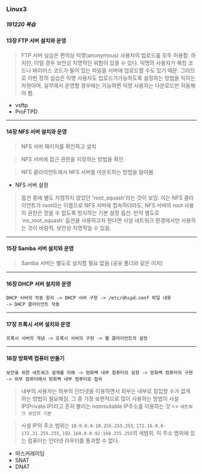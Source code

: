 ### Linux3
##### 191220 복습

####  13장 FTP 서버 설치와 운영

> FTP 서버 실습은 편의상 익명(anonymous)  사용자의 업로드를 모두 허용함. 하지만, 이럴 경우 보안상 치명적인 위험이 있을 수 있다. 익명의 사용자가 해킹 코드나 바이러스 코드가 들어 있는 파일을 서버에 업로드할 수도 있기 때문. 그러므로 이번 장의 실습은 익명 사용자도 업로드가가능하도록 설정하는 방법을 익히는 차원이며, 실무에서 운영할 경우에는 가능하면 익명 사용자는 다운로드만 허용해야 함.

- vsftp
- ProFTPD



---

#### 14장 NFS 서버 설치와 운영

> NFS 서버 패키지를 확인하고 설치

> NFS 서버에 접근 권한을 지정하는 방법을 확인

> NFS 클라이언트에서 NFS 서버를 마운트하는 방법을 알아봄



- NFS 서버 설정

> 옵션 중에 별도 지정하지 않았던 'root_squash'라는 것이 보임. 이는 NFS 클라이언트가 root라는 이름으로 NFS 서버에 접속하더라도, NFS 서버의 root 사용자 권한은 얻을 수 없도록 방지하는 기본 설정 옵션. 만약 별도로 'no_root_squash' 옵션을 사용하고자 한다면 사설 네트워크 환경에서만 사용하는 것이 바람직. 보안상 치명적일 수 있음.



---

#### 15장 Samba 서버 설치와 운영

> Samba 서버는 별도로 설치할 필요 없음 (공유 폴더와 같은 이치)



---

#### 16장 DHCP 서버 설치와 운영

```
DHCP 서버의 작동 원리 -> DHCP 서버 구현 -> /etc/dhcpd.conf 파일 내용
-> DHCP 클라이언트 작동
```





---

#### 17장 프록시 서버 설치와 운영

```
프록시 서버의 개념 -> 프록시 서버의 구현 -> 웹 클라이언트의 설정
```



---

#### 18장 방화벽 컴퓨터 만들기

```
보안을 위한 네트워크 설계를 이해 -> 방화벽 내부 컴퓨터의 설정 -> 방화벽 컴퓨터의 구현 -> 외부 컴퓨터에서 방화벽 내부 컴퓨터로 접속
```

> 내부의 사용자는 외부의 인터넷을 이용하면서 외부는 내부로 침입할 수가 없게 하는 방법이 필요해짐. 그 중 가장 보편적으로 많이 사용하는 방법이 사설IP(Private IP)라고 흔히 불리는 nonroutable IP주소를 이용하는 것 => `네트워크 보안의 기본`

> 사설 IP의 주소 범위는 `10.0.0.0-10.255.255.255`, `172.16.0.0-172.31.255.255`, `192.168.0.0-92.168.255.255`의 세범위. 이 주소 범위에 있는 컴퓨터는 인터넷 라우터를 통과할 수 없다.

- 마스커레이딩
- SNAT
- DNAT

